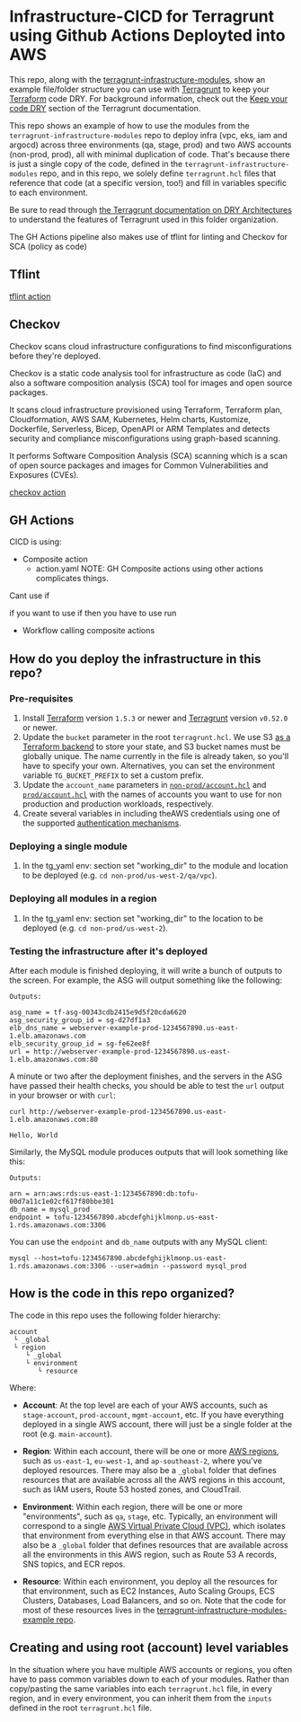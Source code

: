 # Infrastructure-CICD for Terragrunt using Github Actions Deployted into AWS 

This repo, along with the [terragrunt-infrastructure-modules](https://github.com/pnjlavtech/terragrunt-infrastructure-modules), 
show an example file/folder structure you can use with [Terragrunt](https://github.com/gruntwork-io/terragrunt) to keep your
[Terraform](https://www.terraform.io) code DRY. For background information, 
check out the [Keep your code DRY](https://github.com/gruntwork-io/terragrunt#keep-your-terraform-code-dry) 
section of the Terragrunt documentation.

This repo shows an example of how to use the modules from the `terragrunt-infrastructure-modules` repo to
deploy infra (vpc, eks, iam and argocd) across three environments (qa, stage, prod) and two AWS accounts
(non-prod, prod), all with minimal duplication of code. That's because there is just a single copy of
the code, defined in the `terragrunt-infrastructure-modules` repo, and in this repo, we solely define
`terragrunt.hcl` files that reference that code (at a specific version, too!) and fill in variables specific to each
environment.

Be sure to read through [the Terragrunt documentation on DRY
Architectures](https://terragrunt.gruntwork.io/docs/features/keep-your-terragrunt-architecture-dry/) to understand the
features of Terragrunt used in this folder organization.

The GH Actions pipeline also makes use of tflint for linting and Checkov for SCA (policy as code)
## Tflint
[tflint action](https://github.com/marketplace/actions/setup-tflint)

## Checkov
Checkov scans cloud infrastructure configurations to find misconfigurations before they're deployed.

Checkov is a static code analysis tool for infrastructure as code (IaC) and also a software composition analysis (SCA) tool for images and open source packages.

It scans cloud infrastructure provisioned using Terraform, Terraform plan, Cloudformation, AWS SAM, Kubernetes, Helm charts, Kustomize, Dockerfile, Serverless, Bicep, OpenAPI or ARM Templates and detects security and compliance misconfigurations using graph-based scanning.

It performs Software Composition Analysis (SCA) scanning which is a scan of open source packages and images for Common Vulnerabilities and Exposures (CVEs).

[checkov action](https://github.com/marketplace/actions/checkov-github-action)


## GH Actions
CICD is using:

* Composite action
   * action.yaml
NOTE: GH Composite actions using other actions complicates things.

Cant use if 

if you want to use if then you have to use run 
 

* Workflow calling composite actions







## How do you deploy the infrastructure in this repo?


### Pre-requisites

1. Install [Terraform](https://www.terraform.io) version `1.5.3` or newer and
   [Terragrunt](https://github.com/gruntwork-io/terragrunt) version `v0.52.0` or newer.
2. Update the `bucket` parameter in the root `terragrunt.hcl`. We use S3 [as a Terraform
   backend](https://opentofu.org/docs/language/settings/backends/s3/) to store your
   state, and S3 bucket names must be globally unique. The name currently in
   the file is already taken, so you'll have to specify your own. Alternatives, you can
   set the environment variable `TG_BUCKET_PREFIX` to set a custom prefix.
3. Update the `account_name` parameters in [`non-prod/account.hcl`](/non-prod/account.hcl) and
   [`prod/account.hcl`](/prod/account.hcl) with the names of accounts you want to use for non production and 
   production workloads, respectively.
4. Create several variables in including theAWS credentials using one of the supported [authentication
   mechanisms](https://docs.aws.amazon.com/cli/latest/userguide/cli-chap-configure.html).



### Deploying a single module
1. In the tg_yaml env: section set "working_dir" to the module and location to be deployed (e.g. `cd non-prod/us-west-2/qa/vpc`).


### Deploying all modules in a region
1. In the tg_yaml env: section set "working_dir" to the location to be deployed (e.g. `cd non-prod/us-west-2`).


### Testing the infrastructure after it's deployed

After each module is finished deploying, it will write a bunch of outputs to the screen. For example, the ASG will
output something like the following:

```
Outputs:

asg_name = tf-asg-00343cdb2415e9d5f20cda6620
asg_security_group_id = sg-d27df1a3
elb_dns_name = webserver-example-prod-1234567890.us-east-1.elb.amazonaws.com
elb_security_group_id = sg-fe62ee8f
url = http://webserver-example-prod-1234567890.us-east-1.elb.amazonaws.com:80
```

A minute or two after the deployment finishes, and the servers in the ASG have passed their health checks, you should
be able to test the `url` output in your browser or with `curl`:

```
curl http://webserver-example-prod-1234567890.us-east-1.elb.amazonaws.com:80

Hello, World
```

Similarly, the MySQL module produces outputs that will look something like this:

```
Outputs:

arn = arn:aws:rds:us-east-1:1234567890:db:tofu-00d7a11c1e02cf617f80bbe301
db_name = mysql_prod
endpoint = tofu-1234567890.abcdefghijklmonp.us-east-1.rds.amazonaws.com:3306
```

You can use the `endpoint` and `db_name` outputs with any MySQL client:

```
mysql --host=tofu-1234567890.abcdefghijklmonp.us-east-1.rds.amazonaws.com:3306 --user=admin --password mysql_prod
```






## How is the code in this repo organized?

The code in this repo uses the following folder hierarchy:

```
account
 └ _global
 └ region
    └ _global
    └ environment
       └ resource
```

Where:

* **Account**: At the top level are each of your AWS accounts, such as `stage-account`, `prod-account`, `mgmt-account`,
  etc. If you have everything deployed in a single AWS account, there will just be a single folder at the root (e.g.
  `main-account`).

* **Region**: Within each account, there will be one or more [AWS
  regions](http://docs.aws.amazon.com/AWSEC2/latest/UserGuide/using-regions-availability-zones.html), such as
  `us-east-1`, `eu-west-1`, and `ap-southeast-2`, where you've deployed resources. There may also be a `_global`
  folder that defines resources that are available across all the AWS regions in this account, such as IAM users,
  Route 53 hosted zones, and CloudTrail.

* **Environment**: Within each region, there will be one or more "environments", such as `qa`, `stage`, etc. Typically,
  an environment will correspond to a single [AWS Virtual Private Cloud (VPC)](https://aws.amazon.com/vpc/), which
  isolates that environment from everything else in that AWS account. There may also be a `_global` folder
  that defines resources that are available across all the environments in this AWS region, such as Route 53 A records,
  SNS topics, and ECR repos.

* **Resource**: Within each environment, you deploy all the resources for that environment, such as EC2 Instances, Auto
  Scaling Groups, ECS Clusters, Databases, Load Balancers, and so on. Note that the code for most of these
  resources lives in the [terragrunt-infrastructure-modules-example repo](https://github.com/pnjlavtech/terragrunt-infrastructure-modules).

## Creating and using root (account) level variables

In the situation where you have multiple AWS accounts or regions, you often have to pass common variables down to each
of your modules. Rather than copy/pasting the same variables into each `terragrunt.hcl` file, in every region, and in
every environment, you can inherit them from the `inputs` defined in the root `terragrunt.hcl` file.
